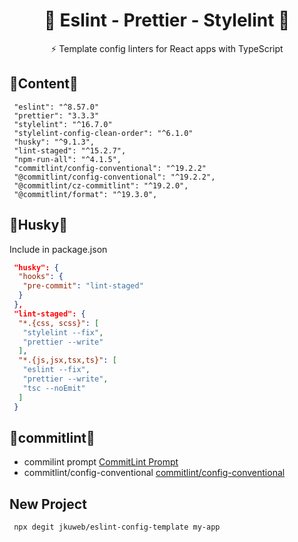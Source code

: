  <h1 align="center">
🔧 Eslint - Prettier - Stylelint 🔦   </h1>

<p align="center">
  ⚡ Template config linters for React apps with TypeScript

</p>

## 👾Content👾

     "eslint": "^8.57.0"
     "prettier": "3.3.3"
     "stylelint": "^16.7.0"
     "stylelint-config-clean-order": "^6.1.0"
     "husky": "^9.1.3",
     "lint-staged": "^15.2.7",
     "npm-run-all": "^4.1.5",
     "commitlint/config-conventional": "^19.2.2"
     "@commitlint/config-conventional": "^19.2.2",
     "@commitlint/cz-commitlint": "^19.2.0",
     "@commitlint/format": "^19.3.0",

## 🍓Husky🍓

Include in package.json

```JSON
 "husky": {
  "hooks": {
   "pre-commit": "lint-staged"
  }
 },
 "lint-staged": {
  "*.{css, scss}": [
   "stylelint --fix",
   "prettier --write"
  ],
  "*.{js,jsx,tsx,ts}": [
   "eslint --fix",
   "prettier --write",
   "tsc --noEmit"
  ]
 }
```

## 🍄commitlint🍄

- commilint prompt
  <a href="https://commitlint.js.org/reference/prompt.html#prompt"> CommitLint Prompt </a>
- commitlint/config-conventional
  <a href="https://github.com/conventional-changelog/commitlint/tree/master/@commitlint/config-conventional#commitlintconfig-conventional">commitlint/config-conventional<a/>

## New Project

```BASH
 npx degit jkuweb/eslint-config-template my-app
```
